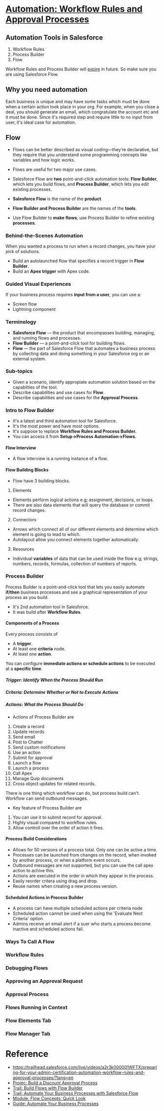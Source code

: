 # [Automation: Workflow Rules and Approval Processes](https://www.youtube.com/playlist?list=PL8O9iwxpgTOJF4URmi0xv-InXvyIjSUB7)

## Automation Tools in Salesforce

1. Workflow Rules
2. Process Builder
3. Flow

Workflow Rules and Process Builder will [expire](https://admin.salesforce.com/blog/2021/go-with-the-flow-whats-happening-with-workflow-rules-and-process-builder?_ga=2.10245429.1298397712.1655204672-1608855082.1652624987) in future. So make sure you are using Salesforce Flow.

## Why you need automation

Each business is unique and may have some tasks which must be done when a certain action took place in your org. For example, when you close a deal, you should generate an email, which congratulate the account etc and it must be done. Since it's required step and require little to no input from user, it's ideal case for automation.

## Flow

- Flows can be better described as visual coding—they’re declarative, but they require that you understand some programming concepts like variables and how logic works.
- Flows are useful for two major use cases.
- Salesforce Flow are **two** point-and-click automation tools: **Flow Builder**, which lets you build flows, and **Process Builder**, which lets you edit existing processes.

- **Salesforce Flow** is the name of the **product**.
- **Flow Builder and Process Builder** are the names of the **tools**.
- Use Flow Builder to **make flows**; use Process Builder to refine existing **processes**.

### Behind-the-Scenes Automation

When you wanted a process to run when a record changes, you have your pick of solutions.

- Build an autolaunched flow that specifies a record trigger in **Flow Builder**.
- Build an **Apex trigger** with Apex code.

### Guided Visual Experiences

If your business process requires **input from a user**, you can use a:

- Screen flow
- Lightning component


### Terminology

- **Salesforce Flow** — the product that encompasses building, managing, and running flows and processes.
- **Flow Builder** — a point-and-click tool for building flows. 
- **Flow** — the part of Salesforce Flow that automates a business process by collecting data and doing something in your Salesforce org or an external system.

### Sub-topics

- Given a scenario, identify appropiate automation solution based on the capablities of the tool.
- Describe capabilities and use cases for **Flow**.
- Describe capabilities and use cases for the **Approval Process**.

### Intro to Flow Builder

- It's a latest and third automation tool for Salesforce.
- It's the most power and have most options. 
- It's suppose to replace **Workflow Rules and Process Builder.**
- You can access it from **Setup->Process Automation->Flows.**

#### Flow Interview
- A flow interview is a running instance of a flow.

#### Flow Building Blocks

- Flow have 3 building blocks.

1. Elements

- Elements perform logical actions e.g; assignment, decisions, or loops.
- There are also data elements that will query the database or commit record changes.


2. Connectors

- Arrows which connect all of our different elements and determine which element is going to lead to which.
- Autolayout allow you connect elements together automatically.


3. Resources

- Individual **variables** of data that can be used inside the flow e.g; strings, numbers, records, formulas, collection of numbers of reports.

### Process Builder

Process Builder is a point-and-click tool that lets you easily automate **if/then** business processes and see a graphical representation of your process as you build.

- It's 2nd automation tool in Salesforce. 
- It was build after **Workflow Rules**.

#### Components of a Process

Every process consists of 

- A **trigger**. 
- At least one **criteria** node.
- At least one **action**.

You can configure **immediate actions or schedule actions** to be executed at a **specific time**.


##### Trigger: Identify When the Process Should Run

##### Criteria: Determine Whether or Not to Execute Actions

##### Actions: What the Process Should Do


- Actions of Process Builder are

1. Create a record
2. Update records
3. Send email
4. Post to Chatter
5. Send custom notifications
6. Use an action
7. Submit for approval
8. Launch a flow
9. Launch a process
10. Call Apex
11. Manage Quip documents
12. Cross object updates for related records.

There is one thing which workflow can do, but process build can't. Workflow can send outbound messages.

- Key feature of Process Builder are

1. You can use it to submit record for approval.
2. Highly visual compared to workflow rules.
3. Allow controll over the order of action it fires.

#### Process Build Considerations

- Allows for 50 versions of a process total. Only one can be active a time.
- Processes can be launched from changes on the record, when invoked by another process, or when a platform event occurs.
- Outbound messages are not supported, but you can use the call apex action to achive this.
- Actions are executed in the order in which they appear in the process.
- Easily reorder critera using drag and drop.
- Reuse names when creating a new process version.

#### Scheduled Actions in Process Builder

- A process can have multiple scheduled actions per criteria node
- Scheduled action cannot be used when using the 'Evaluate Next Criteria' option.
- Admins receive an email alert if a suer who starts a process become inactive and scheduled actions fail.

### Ways To Call A Flow

### Workflow Rules




### Debugging Flows

### Approving an Approval Request

### Approval Process

### Flows Running in Context

### Flow Elements Tab

### Flow Manager Tab



# Reference

- https://trailhead.salesforce.com/live/videos/a2r3k000001WFTX/preparing-for-your-admin-certification-automation-workflow-rules-and-approval-processes/?lang=en
- [Projec: Build a Discount Approval Process](https://trailhead.salesforce.com/content/learn/projects/build-a-discount-approval-process)
- [Trail: Build Flows with Flow Builder](https://trailhead.salesforce.com/en/content/learn/trails/build-flows-with-flow-builder)
- [Trail: Automate Your Business Processes with Salesforce Flow](https://trailhead.salesforce.com/en/content/learn/trails/automate_business_processes)
- [Module: Flow Concepts: Quick Look](https://trailhead.salesforce.com/en/content/learn/modules/flow-concepts-quick-look)
- [Guide: Automate Your Business Processes](https://help.salesforce.com/s/articleView?id=sf.extend_click_process.htm&type=5)

